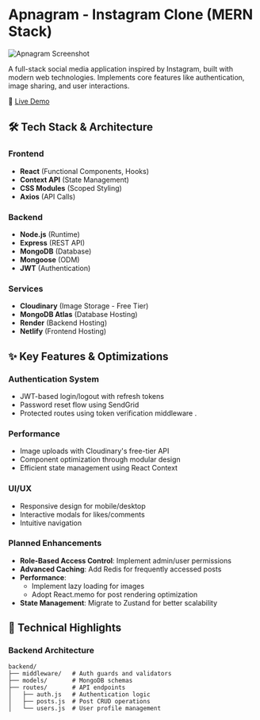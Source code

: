 # Apnagram - Instagram Clone (MERN Stack)

![Apnagram Screenshot](![image](https://github.com/user-attachments/assets/247a9cda-88ab-48d4-aa12-39a1e054fea8))

A full-stack social media application inspired by Instagram, built with modern web technologies. Implements core features like authentication, image sharing, and user interactions.

🔗 [Live Demo](https://apnagram.netlify.app/) <!---|🎥 [Video Walkthrough](https://loom.com/share/...) -->

## 🛠 Tech Stack & Architecture

### **Frontend**
- **React** (Functional Components, Hooks)
- **Context API** (State Management)
- **CSS Modules** (Scoped Styling)
- **Axios** (API Calls)

### **Backend**
- **Node.js** (Runtime)
- **Express** (REST API)
- **MongoDB** (Database)
- **Mongoose** (ODM)
- **JWT** (Authentication)

### **Services**
- **Cloudinary** (Image Storage - Free Tier)
- **MongoDB Atlas** (Database Hosting)
- **Render** (Backend Hosting)
- **Netlify** (Frontend Hosting)

## ✨ Key Features & Optimizations

### **Authentication System**
- JWT-based login/logout with refresh tokens
- Password reset flow using SendGrid
- Protected routes using token verification middleware .

### **Performance**
- Image uploads with Cloudinary's free-tier API  
- Component optimization through modular design  
- Efficient state management using React Context 

### **UI/UX**
- Responsive design for mobile/desktop
- Interactive modals for likes/comments
- Intuitive navigation

### Planned Enhancements  
- **Role-Based Access Control**: Implement admin/user permissions  
- **Advanced Caching**: Add Redis for frequently accessed posts  
- **Performance**:  
  - Implement lazy loading for images  
  - Adopt React.memo for post rendering optimization  
- **State Management**: Migrate to Zustand for better scalability  

## 🚀 Technical Highlights

### **Backend Architecture**
```plaintext
backend/
├── middleware/   # Auth guards and validators
├── models/       # MongoDB schemas
├── routes/       # API endpoints
│   ├── auth.js   # Authentication logic
│   ├── posts.js  # Post CRUD operations
│   └── users.js  # User profile management
